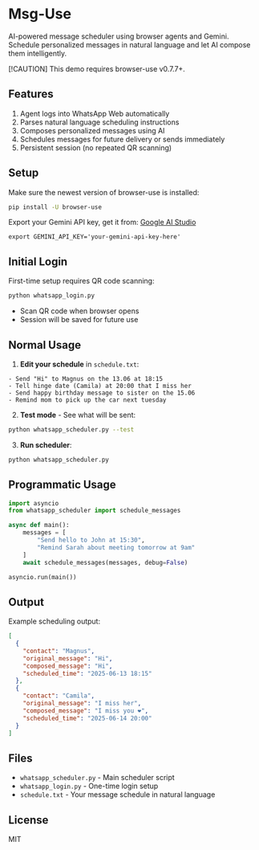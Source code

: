 # Msg-Use

AI-powered message scheduler using browser agents and Gemini. Schedule personalized messages in natural language and let AI compose them intelligently.

[!CAUTION]
This demo requires browser-use v0.7.7+.

## Features

1. Agent logs into WhatsApp Web automatically
2. Parses natural language scheduling instructions
3. Composes personalized messages using AI
4. Schedules messages for future delivery or sends immediately
5. Persistent session (no repeated QR scanning)

## Setup

Make sure the newest version of browser-use is installed:
```bash
pip install -U browser-use
```

Export your Gemini API key, get it from: [Google AI Studio](https://makersuite.google.com/app/apikey)
```
export GEMINI_API_KEY='your-gemini-api-key-here'
```

## Initial Login

First-time setup requires QR code scanning:
```bash
python whatsapp_login.py
```
- Scan QR code when browser opens
- Session will be saved for future use

## Normal Usage

1. **Edit your schedule** in `schedule.txt`:
```
- Send "Hi" to Magnus on the 13.06 at 18:15
- Tell hinge date (Camila) at 20:00 that I miss her
- Send happy birthday message to sister on the 15.06
- Remind mom to pick up the car next tuesday
```

2. **Test mode** - See what will be sent:
```bash
python whatsapp_scheduler.py --test
```

3. **Run scheduler**:
```bash
python whatsapp_scheduler.py
```

## Programmatic Usage

```python
import asyncio
from whatsapp_scheduler import schedule_messages

async def main():
    messages = [
        "Send hello to John at 15:30",
        "Remind Sarah about meeting tomorrow at 9am"
    ]
    await schedule_messages(messages, debug=False)

asyncio.run(main())
```

## Output

Example scheduling output:
```json
[
  {
    "contact": "Magnus",
    "original_message": "Hi",
    "composed_message": "Hi",
    "scheduled_time": "2025-06-13 18:15"
  },
  {
    "contact": "Camila",
    "original_message": "I miss her",
    "composed_message": "I miss you ❤️",
    "scheduled_time": "2025-06-14 20:00"
  }
]
```

## Files

- `whatsapp_scheduler.py` - Main scheduler script
- `whatsapp_login.py` - One-time login setup  
- `schedule.txt` - Your message schedule in natural language

## License

MIT
